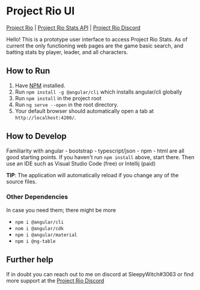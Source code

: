 # Project Rio UI

[Project Rio](https://www.projectrio.online) | [Project Rio Stats API](https://github.com/ProjectRio/ProjectRio-web) | [Project Rio Discord](https://discord.gg/ZMFCuvwAyH)

Hello! This is a prototype user interface to access Project Rio Stats. As of current the only functioning web pages are the game basic search, and batting stats by player, leader, and all characters.

## How to Run

1. Have [NPM](https://www.npmjs.com/) installed.
2. Run `npm install -g @angular/cli` which installs angular/cli globally
3. Run `npm install` in the project root
4. Run `ng serve --open` in the root directory.
5. Your default browser should automatically open a tab at `http://localhost:4200/`.

## How to Develop

Familiarity with angular - bootstrap - typescript/json - npm - html are all good starting points. 
If you haven't run `npm install` above, start there. Then use an IDE such as Visual Studio Code (free) or Intellij (paid)

**TIP**: The application will automatically reload if you change any of the source files.

### Other Dependencies

In case you need them; there might be more

* `npm i @angular/cli`
* `nom i @angular/cdk`
* `npm i @angular/material`
* `npm i @ng-table`

## Further help

If in doubt you can reach out to me on discord at SleepyWitch#3063 or find more support at the [Project Rio Discord](https://discord.gg/ZMFCuvwAyH)



